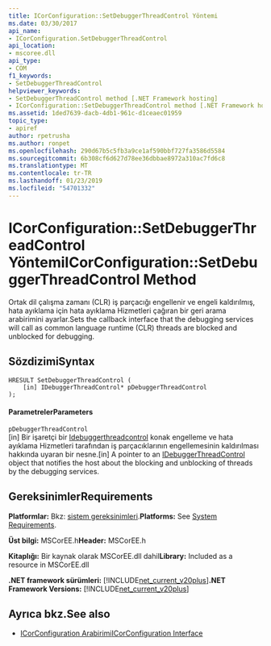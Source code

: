 ```yaml
---
title: ICorConfiguration::SetDebuggerThreadControl Yöntemi
ms.date: 03/30/2017
api_name:
- ICorConfiguration.SetDebuggerThreadControl
api_location:
- mscoree.dll
api_type:
- COM
f1_keywords:
- SetDebuggerThreadControl
helpviewer_keywords:
- SetDebuggerThreadControl method [.NET Framework hosting]
- ICorConfiguration::SetDebuggerThreadControl method [.NET Framework hosting]
ms.assetid: 1ded7639-dacb-4db1-961c-d1ceaec01959
topic_type:
- apiref
author: rpetrusha
ms.author: ronpet
ms.openlocfilehash: 290d67b5c5fb3a9ce1af590bbf727fa3586d5584
ms.sourcegitcommit: 6b308cf6d627d78ee36dbbae8972a310ac7fd6c8
ms.translationtype: MT
ms.contentlocale: tr-TR
ms.lasthandoff: 01/23/2019
ms.locfileid: "54701332"
---
```

# <a name="icorconfigurationsetdebuggerthreadcontrol-method"></a><span data-ttu-id="3f32e-102">ICorConfiguration::SetDebuggerThreadControl Yöntemi</span><span class="sxs-lookup"><span data-stu-id="3f32e-102">ICorConfiguration::SetDebuggerThreadControl Method</span></span>
<span data-ttu-id="3f32e-103">Ortak dil çalışma zamanı (CLR) iş parçacığı engellenir ve engeli kaldırılmış, hata ayıklama için hata ayıklama Hizmetleri çağıran bir geri arama arabirimini ayarlar.</span><span class="sxs-lookup"><span data-stu-id="3f32e-103">Sets the callback interface that the debugging services will call as common language runtime (CLR) threads are blocked and unblocked for debugging.</span></span>  
  
## <a name="syntax"></a><span data-ttu-id="3f32e-104">Sözdizimi</span><span class="sxs-lookup"><span data-stu-id="3f32e-104">Syntax</span></span>  
  
```  
HRESULT SetDebuggerThreadControl (  
    [in] IDebuggerThreadControl* pDebuggerThreadControl  
);  
```  
  
#### <a name="parameters"></a><span data-ttu-id="3f32e-105">Parametreler</span><span class="sxs-lookup"><span data-stu-id="3f32e-105">Parameters</span></span>  
 `pDebuggerThreadControl`  
 <span data-ttu-id="3f32e-106">[in] Bir işaretçi bir [Idebuggerthreadcontrol](../../../../docs/framework/unmanaged-api/hosting/idebuggerthreadcontrol-interface.md) konak engelleme ve hata ayıklama Hizmetleri tarafından iş parçacıklarının engellemesinin kaldırılması hakkında uyaran bir nesne.</span><span class="sxs-lookup"><span data-stu-id="3f32e-106">[in] A pointer to an [IDebuggerThreadControl](../../../../docs/framework/unmanaged-api/hosting/idebuggerthreadcontrol-interface.md) object that notifies the host about the blocking and unblocking of threads by the debugging services.</span></span>  
  
## <a name="requirements"></a><span data-ttu-id="3f32e-107">Gereksinimler</span><span class="sxs-lookup"><span data-stu-id="3f32e-107">Requirements</span></span>  
 <span data-ttu-id="3f32e-108">**Platformlar:** Bkz: [sistem gereksinimleri](../../../../docs/framework/get-started/system-requirements.md).</span><span class="sxs-lookup"><span data-stu-id="3f32e-108">**Platforms:** See [System Requirements](../../../../docs/framework/get-started/system-requirements.md).</span></span>  
  
 <span data-ttu-id="3f32e-109">**Üst bilgi:** MSCorEE.h</span><span class="sxs-lookup"><span data-stu-id="3f32e-109">**Header:** MSCorEE.h</span></span>  
  
 <span data-ttu-id="3f32e-110">**Kitaplığı:** Bir kaynak olarak MSCorEE.dll dahil</span><span class="sxs-lookup"><span data-stu-id="3f32e-110">**Library:** Included as a resource in MSCorEE.dll</span></span>  
  
 <span data-ttu-id="3f32e-111">**.NET framework sürümleri:** [!INCLUDE[net_current_v20plus](../../../../includes/net-current-v20plus-md.md)]</span><span class="sxs-lookup"><span data-stu-id="3f32e-111">**.NET Framework Versions:** [!INCLUDE[net_current_v20plus](../../../../includes/net-current-v20plus-md.md)]</span></span>  
  
## <a name="see-also"></a><span data-ttu-id="3f32e-112">Ayrıca bkz.</span><span class="sxs-lookup"><span data-stu-id="3f32e-112">See also</span></span>
- [<span data-ttu-id="3f32e-113">ICorConfiguration Arabirimi</span><span class="sxs-lookup"><span data-stu-id="3f32e-113">ICorConfiguration Interface</span></span>](../../../../docs/framework/unmanaged-api/hosting/icorconfiguration-interface.md)
